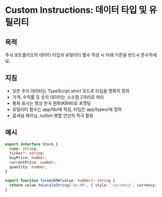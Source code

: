 # Custom Instructions: 데이터 타입 및 유틸리티

## 목적

주식 포트폴리오의 데이터 타입과 유틸리티 함수 작성 시 아래 기준을 반드시 준수하세요.

## 지침

- 모든 주식 데이터는 TypeScript strict 모드로 타입을 명확히 정의
- 가격, 수익률 등 숫자 데이터는 소수점 2자리로 처리
- 통화 표시는 항상 한국 원화(KRW)로 포맷팅
- 유틸리티 함수는 app/lib/에 작성, 타입은 app/types/에 정의
- 옵셔널 체이닝, nullish 병합 연산자 적극 활용

## 예시

```typescript
export interface Stock {
  name: string;
  ticker?: string;
  buyPrice: number;
  currentPrice: number;
  quantity: number;
}

export function formatKRW(value: number): string {
  return value.toLocaleString('ko-KR', { style: 'currency', currency: 'KRW' });
}
```

